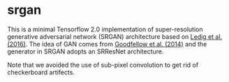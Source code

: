 # srgan

This is a minimal Tensorflow 2.0 implementation of super-resolution generative adversarial network (SRGAN) architecture based on [Ledig et al. (2016)](https://arxiv.org/abs/1609.04802).
The idea of GAN comes from [Goodfellow et al. (2014)](https://arxiv.org/abs/1406.2661) and the generator in SRGAN adopts an SRResNet architecture.

Note that we avoided the use of sub-pixel convolution to get rid of checkerboard artifects.
